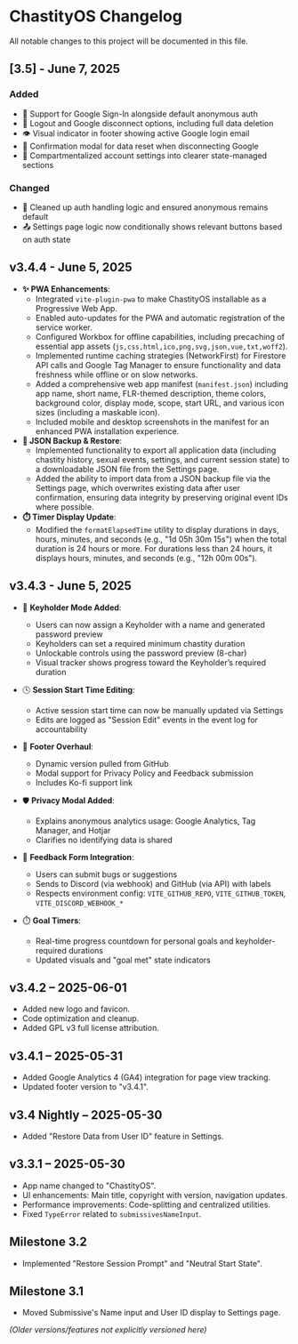 # ChastityOS Changelog

All notable changes to this project will be documented in this file.


## [3.5] - June 7, 2025

### Added
- 🔐 Support for Google Sign-In alongside default anonymous auth
- 🚪 Logout and Google disconnect options, including full data deletion
- 👁️ Visual indicator in footer showing active Google login email
- 🧹 Confirmation modal for data reset when disconnecting Google
- 🧩 Compartmentalized account settings into clearer state-managed sections

### Changed
- 🧼 Cleaned up auth handling logic and ensured anonymous remains default
- 📤 Settings page logic now conditionally shows relevant buttons based on auth state

## v3.4.4 - June 5, 2025

- **✨ PWA Enhancements**:
  - Integrated `vite-plugin-pwa` to make ChastityOS installable as a Progressive Web App.
  - Enabled auto-updates for the PWA and automatic registration of the service worker.
  - Configured Workbox for offline capabilities, including precaching of essential app assets (`js,css,html,ico,png,svg,json,vue,txt,woff2`).
  - Implemented runtime caching strategies (NetworkFirst) for Firestore API calls and Google Tag Manager to ensure functionality and data freshness while offline or on slow networks.
  - Added a comprehensive web app manifest (`manifest.json`) including app name, short name, FLR-themed description, theme colors, background color, display mode, scope, start URL, and various icon sizes (including a maskable icon).
  - Included mobile and desktop screenshots in the manifest for an enhanced PWA installation experience.
- **💾 JSON Backup & Restore**:
  - Implemented functionality to export all application data (including chastity history, sexual events, settings, and current session state) to a downloadable JSON file from the Settings page.
  - Added the ability to import data from a JSON backup file via the Settings page, which overwrites existing data after user confirmation, ensuring data integrity by preserving original event IDs where possible.
- **⏱️ Timer Display Update**:
  - Modified the `formatElapsedTime` utility to display durations in days, hours, minutes, and seconds (e.g., "1d 05h 30m 15s") when the total duration is 24 hours or more. For durations less than 24 hours, it displays hours, minutes, and seconds (e.g., "12h 00m 00s").

## v3.4.3 - June 5, 2025

- 🔐 **Keyholder Mode Added**:
  - Users can now assign a Keyholder with a name and generated password preview
  - Keyholders can set a required minimum chastity duration
  - Unlockable controls using the password preview (8-char)
  - Visual tracker shows progress toward the Keyholder’s required duration

- 🕓 **Session Start Time Editing**:
  - Active session start time can now be manually updated via Settings
  - Edits are logged as "Session Edit" events in the event log for accountability

- 🔄 **Footer Overhaul**:
  - Dynamic version pulled from GitHub
  - Modal support for Privacy Policy and Feedback submission
  - Includes Ko-fi support link

- 🛡️ **Privacy Modal Added**:
  - Explains anonymous analytics usage: Google Analytics, Tag Manager, and Hotjar
  - Clarifies no identifying data is shared

- 🐛 **Feedback Form Integration**:
  - Users can submit bugs or suggestions
  - Sends to Discord (via webhook) and GitHub (via API) with labels
  - Respects environment config: `VITE_GITHUB_REPO`, `VITE_GITHUB_TOKEN`, `VITE_DISCORD_WEBHOOK_*`

- ⏱️ **Goal Timers**:
  - Real-time progress countdown for personal goals and keyholder-required durations
  - Updated visuals and "goal met" state indicators

## v3.4.2 – 2025-06-01
- Added new logo and favicon.
- Code optimization and cleanup.
- Added GPL v3 full license attribution.

## v3.4.1 – 2025-05-31
- Added Google Analytics 4 (GA4) integration for page view tracking.
- Updated footer version to "v3.4.1".

## v3.4 Nightly – 2025-05-30
- Added "Restore Data from User ID" feature in Settings.

## v3.3.1 – 2025-05-30
- App name changed to "ChastityOS".
- UI enhancements: Main title, copyright with version, navigation updates.
- Performance improvements: Code-splitting and centralized utilities.
- Fixed `TypeError` related to `submissivesNameInput`.

## Milestone 3.2
- Implemented "Restore Session Prompt" and "Neutral Start State".

## Milestone 3.1
- Moved Submissive's Name input and User ID display to Settings page.

*(Older versions/features not explicitly versioned here)*